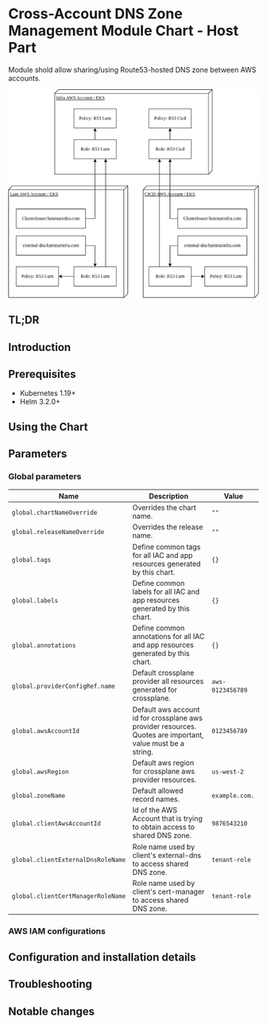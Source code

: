 # Cross-Account DNS Zone Management Module Chart - Host Part

Module shold allow sharing/using Route53-hosted DNS zone between AWS accounts.

![IAM relationship diagram](docs/diagram.drawio.png "IAM relationship diagram")

## TL;DR

## Introduction

## Prerequisites

- Kubernetes 1.19+
- Helm 3.2.0+

## Using the Chart

## Parameters

### Global parameters

| Name                               | Description                                                                                                 | Value            |
| ---------------------------------- | ----------------------------------------------------------------------------------------------------------- | ---------------- |
| `global.chartNameOverride`         | Overrides the chart name.                                                                                   | `""`             |
| `global.releaseNameOverride`       | Overrides the release name.                                                                                 | `""`             |
| `global.tags`                      | Define common tags for all IAC and app resources generated by this chart.                                   | `{}`             |
| `global.labels`                    | Define common labels for all IAC and app resources generated by this chart.                                 | `{}`             |
| `global.annotations`               | Define common annotations for all IAC and app resources generated by this chart.                            | `{}`             |
| `global.providerConfigRef.name`    | Default crossplane provider all resources generated for crossplane.                                         | `aws-0123456789` |
| `global.awsAccountId`              | Default aws account id for crossplane aws provider resources. Quotes are important, value must be a string. | `0123456789`     |
| `global.awsRegion`                 | Default aws region for crossplane aws provider resources.                                                   | `us-west-2`      |
| `global.zoneName`                  | Default allowed record names.                                                                               | `example.com.`   |
| `global.clientAwsAccountId`        | Id of the AWS Account that is trying to obtain access to shared DNS zone.                                   | `9876543210`     |
| `global.clientExternalDnsRoleName` | Role name used by client's external-dns to access shared DNS zone.                                          | `tenant-role`    |
| `global.clientCertManagerRoleName` | Role name used by client's cert-manager to access shared DNS zone.                                          | `tenant-role`    |

### AWS IAM configurations






## Configuration and installation details


## Troubleshooting


## Notable changes
